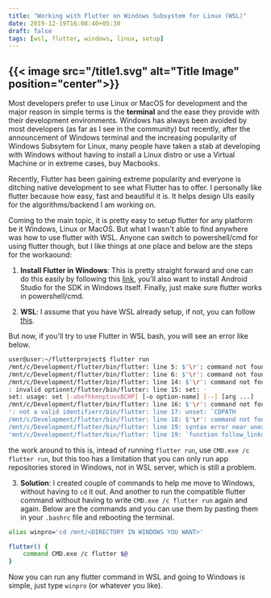 ```yaml
---
title: "Working with Flutter on Windows Subsystem for Linux (WSL)"
date: 2019-12-19T16:08:40+05:30
draft: false
tags: [wsl, flutter, windows, linux, setup]
---
```

{{< image src="/title1.svg" alt="Title Image" position="center">}}
---
Most developers prefer to use Linux or MacOS for development and the major reason in simple terms is the **terminal** and the ease they provide with their development environments. Windows has always been avoided by most developers (as far as I see in the community) but recently, after the announcement of Windows terminal and the increasing popularity of Windows Subsytem for Linux, many people have taken a stab at developing with Windows without having to install a Linux distro or use a Virtual Machine or in extreme cases, buy Macbooks.

Recently, Flutter has been gaining extreme popularity and everyone is ditching native development to see what Flutter has to offer. I personally like flutter because how easy, fast and beautiful it is. It helps design UIs easily for the algorithms/backend I am working on. 

Coming to the main topic, it is pretty easy to setup flutter for any platform be it Windows, Linux or MacOS. But what I wasn't able to find anywhere was how to use flutter with WSL. Anyone can switch to powershell/cmd for using flutter though, but I like things at one place and below are the steps for the workaound:

1. **Install Flutter in Windows**: This is pretty straight forward and one can do this easily by following this [link](https://flutter.dev/docs/get-started/install/Windows), you'll also want to install Android Studio for the SDK in Windows itself. Finally, just make sure flutter works in powershell/cmd.

2. **WSL**: I assume that you have WSL already setup, if not, you can follow [this](https://docs.microsoft.com/en-us/Windows/wsl/install-win10).

But now, if you'll try to use Flutter in WSL bash, you will see an error like below.

```bash
user@user:~/flutterproject$ flutter run
/mnt/c/Development/flutter/bin/flutter: line 5: $'\r': command not found
/mnt/c/Development/flutter/bin/flutter: line 6: $'\r': command not found
/mnt/c/Development/flutter/bin/flutter: line 14: $'\r': command not found
: invalid optionnt/flutter/bin/flutter: line 15: set: -
set: usage: set [-abefhkmnptuvxBCHP] [-o option-name] [--] [arg ...]
/mnt/c/Development/flutter/bin/flutter: line 16: $'\r': command not found
': not a valid identifierr/bin/flutter: line 17: unset: `CDPATH
/mnt/c/Development/flutter/bin/flutter: line 18: $'\r': command not found
/mnt/c/Development/flutter/bin/flutter: line 19: syntax error near unexpected token `$'{\r''
'mnt/c/Development/flutter/bin/flutter: line 19: `function follow_links() {
```

the work around to this is, intead of running `flutter run`, use `CMD.exe /c flutter run`, but this too has a limitation that you can only run app repositories stored in Windows, not in WSL server, which is still a problem.

3. **Solution**: I created couple of commands to help me move to Windows, without having to `cd` it out. And another to run the compatible flutter command without having to write `CMD.exe /c flutter run` again and again. Below are the commands and you can use them by pasting them in your `.bashrc` file and rebooting the terminal.

```bash
alias winpro='cd /mnt/<DIRECTORY IN WINDOWS YOU WANT>'

flutter() {
    command CMD.exe /c flutter $@
}
```

Now you can run any flutter command in WSL and going to Windows is simple, just type `winpro` (or whatever you like).
